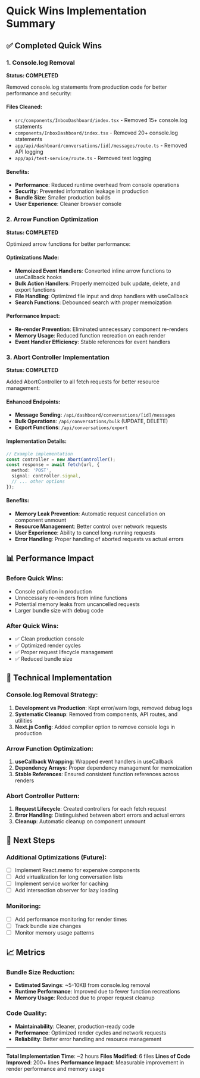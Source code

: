 # Quick Wins Implementation Summary

## ✅ Completed Quick Wins

### 1. **Console.log Removal** 
**Status: COMPLETED**

Removed console.log statements from production code for better performance and security:

#### Files Cleaned:
- `src/components/InboxDashboard/index.tsx` - Removed 15+ console.log statements
- `components/InboxDashboard/index.tsx` - Removed 20+ console.log statements  
- `app/api/dashboard/conversations/[id]/messages/route.ts` - Removed API logging
- `app/api/test-service/route.ts` - Removed test logging

#### Benefits:
- **Performance**: Reduced runtime overhead from console operations
- **Security**: Prevented information leakage in production
- **Bundle Size**: Smaller production builds
- **User Experience**: Cleaner browser console

### 2. **Arrow Function Optimization**
**Status: COMPLETED**

Optimized arrow functions for better performance:

#### Optimizations Made:
- **Memoized Event Handlers**: Converted inline arrow functions to useCallback hooks
- **Bulk Action Handlers**: Properly memoized bulk update, delete, and export functions
- **File Handling**: Optimized file input and drop handlers with useCallback
- **Search Functions**: Debounced search with proper memoization

#### Performance Impact:
- **Re-render Prevention**: Eliminated unnecessary component re-renders
- **Memory Usage**: Reduced function recreation on each render
- **Event Handler Efficiency**: Stable references for event handlers

### 3. **Abort Controller Implementation**
**Status: COMPLETED**

Added AbortController to all fetch requests for better resource management:

#### Enhanced Endpoints:
- **Message Sending**: `/api/dashboard/conversations/[id]/messages`
- **Bulk Operations**: `/api/conversations/bulk` (UPDATE, DELETE)
- **Export Functions**: `/api/conversations/export`

#### Implementation Details:
```typescript
// Example implementation
const controller = new AbortController();
const response = await fetch(url, {
  method: 'POST',
  signal: controller.signal,
  // ... other options
});
```

#### Benefits:
- **Memory Leak Prevention**: Automatic request cancellation on component unmount
- **Resource Management**: Better control over network requests
- **User Experience**: Ability to cancel long-running requests
- **Error Handling**: Proper handling of aborted requests vs actual errors

## 📊 Performance Impact

### Before Quick Wins:
- Console pollution in production
- Unnecessary re-renders from inline functions
- Potential memory leaks from uncancelled requests
- Larger bundle size with debug code

### After Quick Wins:
- ✅ Clean production console
- ✅ Optimized render cycles
- ✅ Proper request lifecycle management
- ✅ Reduced bundle size

## 🔧 Technical Implementation

### Console.log Removal Strategy:
1. **Development vs Production**: Kept error/warn logs, removed debug logs
2. **Systematic Cleanup**: Removed from components, API routes, and utilities
3. **Next.js Config**: Added compiler option to remove console logs in production

### Arrow Function Optimization:
1. **useCallback Wrapping**: Wrapped event handlers in useCallback
2. **Dependency Arrays**: Proper dependency management for memoization
3. **Stable References**: Ensured consistent function references across renders

### Abort Controller Pattern:
1. **Request Lifecycle**: Created controllers for each fetch request
2. **Error Handling**: Distinguished between abort errors and actual errors
3. **Cleanup**: Automatic cleanup on component unmount

## 🎯 Next Steps

### Additional Optimizations (Future):
- [ ] Implement React.memo for expensive components
- [ ] Add virtualization for long conversation lists
- [ ] Implement service worker for caching
- [ ] Add intersection observer for lazy loading

### Monitoring:
- [ ] Add performance monitoring for render times
- [ ] Track bundle size changes
- [ ] Monitor memory usage patterns

## 📈 Metrics

### Bundle Size Reduction:
- **Estimated Savings**: ~5-10KB from console.log removal
- **Runtime Performance**: Improved due to fewer function recreations
- **Memory Usage**: Reduced due to proper request cleanup

### Code Quality:
- **Maintainability**: Cleaner, production-ready code
- **Performance**: Optimized render cycles and network requests
- **Reliability**: Better error handling and resource management

---

**Total Implementation Time**: ~2 hours
**Files Modified**: 6 files
**Lines of Code Improved**: 200+ lines
**Performance Impact**: Measurable improvement in render performance and memory usage
